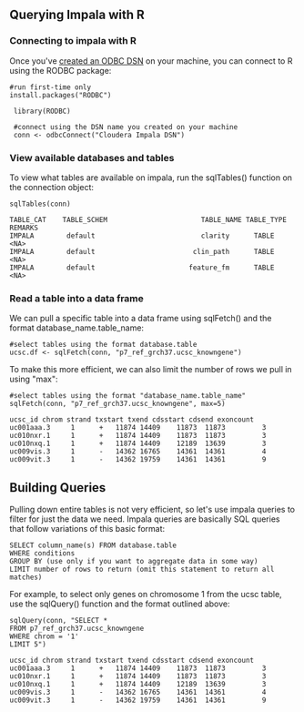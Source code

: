 <h2> Querying Impala with R </h2>

<h3>Connecting to impala with R</h3>
Once you've <a href='https://github.com/summerela/impala_training/blob/master/connect_r_mac.md' target='_blank'>created an ODBC DSN</a> on your machine, you can connect to R using the RODBC package:
    
    #run first-time only
    install.packages("RODBC")
     
     library(RODBC)
     
     #connect using the DSN name you created on your machine
     conn <- odbcConnect("Cloudera Impala DSN")

<h3>View available databases and tables</h3>
To view what tables are available on impala, run the sqlTables() function on the connection object:

    sqlTables(conn)
    
    TABLE_CAT    TABLE_SCHEM                       TABLE_NAME TABLE_TYPE REMARKS
    IMPALA        default                          clarity      TABLE    <NA>
    IMPALA        default                        clin_path      TABLE    <NA>
    IMPALA        default                       feature_fm      TABLE    <NA>
    
  <h3>Read a table into a data frame</h3>
  We can pull a specific table into a data frame using sqlFetch() and the format database_name.table_name:
  
    #select tables using the format database.table
    ucsc.df <- sqlFetch(conn, "p7_ref_grch37.ucsc_knowngene")
    
To make this more efficient, we can also limit the number of rows we pull in using "max":
  
    #select tables using the format "database_name.table_name"
    sqlFetch(conn, "p7_ref_grch37.ucsc_knowngene", max=5)
    
    ucsc_id chrom strand txstart txend cdsstart cdsend exoncount
    uc001aaa.3     1      +   11874 14409    11873  11873         3
    uc010nxr.1     1      +   11874 14409    11873  11873         3
    uc010nxq.1     1      +   11874 14409    12189  13639         3
    uc009vis.3     1      -   14362 16765    14361  14361         4
    uc009vit.3     1      -   14362 19759    14361  14361         9
    
<h2>Building Queries</h2>
Pulling down entire tables is not very efficient, so let's use impala queries to filter for just the data we need. Impala queries are basically SQL queries that follow variations of this basic format:

    SELECT column_name(s) FROM database.table
    WHERE conditions
    GROUP BY (use only if you want to aggregate data in some way)
    LIMIT number of rows to return (omit this statement to return all matches)
    
For example, to select only genes on chromosome 1 from the ucsc table, use the sqlQuery() function and the format outlined above:

    sqlQuery(conn, "SELECT * 
    FROM p7_ref_grch37.ucsc_knowngene 
    WHERE chrom = '1' 
    LIMIT 5")
    
    ucsc_id chrom strand txstart txend cdsstart cdsend exoncount
    uc001aaa.3     1      +   11874 14409    11873  11873         3
    uc010nxr.1     1      +   11874 14409    11873  11873         3
    uc010nxq.1     1      +   11874 14409    12189  13639         3
    uc009vis.3     1      -   14362 16765    14361  14361         4
    uc009vit.3     1      -   14362 19759    14361  14361         9
    
    


    
  
